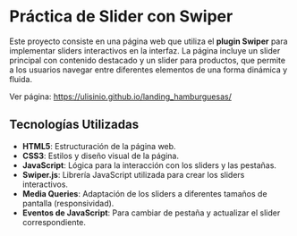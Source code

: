 # Práctica de Slider con Swiper
Este proyecto consiste en una página web que utiliza el **plugin Swiper** para implementar sliders interactivos en la interfaz. La página incluye un slider principal con contenido destacado y un slider para productos, que permite a los usuarios navegar entre diferentes elementos de una forma dinámica y fluida.

Ver página: https://ulisinio.github.io/landing_hamburguesas/
## Tecnologías Utilizadas

-   **HTML5**: Estructuración de la página web.
-   **CSS3**: Estilos y diseño visual de la página.
-   **JavaScript**: Lógica para la interacción con los sliders y las pestañas.
-   **Swiper.js**: Librería JavaScript utilizada para crear los sliders interactivos.
-   **Media Queries**: Adaptación de los sliders a diferentes tamaños de pantalla (responsividad).
-   **Eventos de JavaScript**: Para cambiar de pestaña y actualizar el slider correspondiente.
